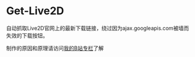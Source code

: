 # Get-Live2D
自动抓取Live2D官网上的最新下载链接，绕过因为ajax.googleapis.com被墙而失效的下载按钮。

制作的原因和原理请访问[我的B站专栏](https://www.bilibili.com/read/cv3927825)了解